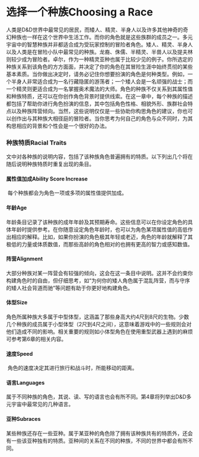 # 选择一个种族Choosing a Race

​     人类是D&D世界中最常见的居民，而矮人、精灵、半身人以及许多其他神奇的奇幻种族也一样在这个世界中生活工作。而你的角色就是这些族群的成员之一。
​     多元宇宙中的智慧种族并非都适合成为受玩家控制的冒险者角色。矮人、精灵、半身人以及人类是在冒险小队中最常见的种族。龙裔、侏儒、半精灵、半兽人以及提夫林则较少成为冒险者。卓尔，作为一种精灵亚种也属于比较少见的例子。
​     你所选定的种族关系到该角色的方方面面，并决定了你的角色在其冒险生涯中始终贯彻的某些基本素质。当你做出决定时，请务必记住你想要扮演的角色是何种类型。例如，一个半身人非常适合成为一名行藏隐匿的游荡者；一个矮人会是一名顽强的战士；而一个精灵则更适合成为一名掌握奥术魔法的大师。
​     角色的种族不仅关系到其属性值和种族特质，还可以在你创作角色背景时提供线索。在这一章中，每个种族的描述都包括了帮助你进行角色扮演的信息，其中包括角色性格、相貌外形、族群社会特点以及种族阵营倾向。当然，这些说明仅仅是一些协助你构思角色的建议，你也可以创作出与其种族大相径庭的冒险者。当你思考为何自己的角色与众不同时，为其构思相应的背景和个性会是一个很好的办法。

 

### 种族特质Racial Traits

​     文中对各种族的说明内容，包括了该种族角色普遍拥有的特质。以下列出几个将在随后说明种族特质时重复出现的条目。



#### 属性值加成Ability Score Increase 

​     每个种族都会为角色一项或多项的属性值提供加成。



#### 年龄Age

​     年龄条目记录了该种族的成年年龄及其预期寿命。这些信息可以在你设定角色的具体年龄时提供参考。在你随意设定角色年龄时，也可以为角色某项属性值的高低作出相应的解释。比如，如果你扮演的角色极其年轻或老迈，角色的年龄就解释了其极低的力量或体质数值，而那些高龄的角色相对的也拥有更高的智力或感知数值。



#### 阵营Alignment 

​     大部分种族对某一阵营会有较强的倾向，这会在这一条目中说明。这并不会约束你构建角色时的自由，但仔细思考，如“为何你的矮人角色属于混乱阵营，而与守序的矮人社会背道而驰”等问题有助于你更好地构建角色。



#### 体型Size

​     角色所属种族大多属于中型体型，这涵盖了那些身高大约4尺到8尺的生物。少数几个种族的成员属于小型体型（2尺到4尺之间），这意味着游戏中的一些规则会对他们造成不同的影响。相关重要的规则如小体型角色在使用重型武器上遇到的麻烦可参考第6章的相关内容。



#### 速度Speed

​     角色的速度决定其进行旅行和战斗时，所能移动的距离。



#### 语言Languages

​     属于不同种族的角色，其说、读、写的语言也会有所不同。第4章将列举出D&D多元宇宙中最常见的几种语言。



#### 亚种Subraces

​     某些种族还存在一些亚种。属于某亚种的角色除了拥有该种族共有的特质外，还会有一些该亚种独有的特质。亚种间的关系在不同的种族，不同的世界中都会有所不同。